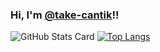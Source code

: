 ### Hi, I'm [@take-cantik](https://twitter.com/take_cantik)!!

![GitHub Stats Card](https://github-readme-stats.vercel.app/api?username=take-cantik&show_icons=true&count_private=true&theme=dark)
[![Top Langs](https://github-readme-stats.vercel.app/api/top-langs/?username=take-cantik&layout=compact&theme=onedark)](https://github.com/anuraghazra/github-readme-stats)

<!--
**take-cantik/take-cantik** is a ✨ _special_ ✨ repository because its `README.md` (this file) appears on your GitHub profile.

Here are some ideas to get you started:

- 🔭 I’m currently working on ...
- 🌱 I’m currently learning ...
- 👯 I’m looking to collaborate on ...
- 🤔 I’m looking for help with ...
- 💬 Ask me about ...
- 📫 How to reach me: ...
- 😄 Pronouns: ...
- ⚡ Fun fact: ...
-->
